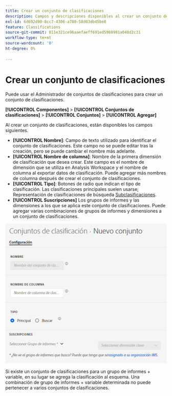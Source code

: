 ```yaml
---
title: Crear un conjunto de clasificaciones
description: Campos y descripciones disponibles al crear un conjunto de clasificaciones.
exl-id: 6d692d90-8cc7-4306-a780-58d03db45be8
feature: Classifications
source-git-commit: 811e321ce96aaefaeff691ed5969981a048d2c31
workflow-type: tm+mt
source-wordcount: '0'
ht-degree: 0%

---
```


# Crear un conjunto de clasificaciones

Puede usar el Administrador de conjuntos de clasificaciones para crear un conjunto de clasificaciones.

**[!UICONTROL Componentes]** > **[!UICONTROL Conjuntos de clasificaciones]** > **[!UICONTROL Conjuntos]** > **[!UICONTROL Agregar]**

Al crear un conjunto de clasificaciones, están disponibles los campos siguientes.

* **[!UICONTROL Nombre]**: Campo de texto utilizado para identificar el conjunto de clasificaciones. Este campo no se puede editar tras la creación, pero se puede cambiar el nombre más adelante.
* **[!UICONTROL Nombre de columna]**: Nombre de la primera dimensión de clasificación que desea crear. Este campo es el nombre de dimensión que se utiliza en Analysis Workspace y el nombre de columna al exportar datos de clasificación. Puede agregar más nombres de columna después de crear el conjunto de clasificaciones.
* **[!UICONTROL Tipo]**: Botones de radio que indican el tipo de clasificación. Las clasificaciones principales suelen usarse; Representación de clasificaciones de búsqueda [Subclasificaciones](../../c-sub-classifications.md).
* **[!UICONTROL Suscripciones]** Los grupos de informes y las dimensiones a los que se aplica este conjunto de clasificaciones. Puede agregar varias combinaciones de grupos de informes y dimensiones a un conjunto de clasificaciones.

![Crear un conjunto de clasificaciones](../../assets/classification-set-create.png)

Si existe un conjunto de clasificaciones para un grupo de informes + variable, en su lugar se agrega la clasificación al esquema. Una combinación de grupo de informes + variable determinada no puede pertenecer a varios conjuntos de clasificaciones.
